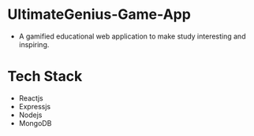 # UltimateGenius-Game-App

* A gamified educational web application to make study interesting and inspiring.

# Tech Stack
* Reactjs
* Expressjs
* Nodejs
* MongoDB
  
